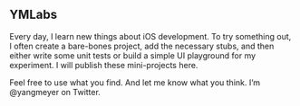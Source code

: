 YMLabs
--------
Every day, I learn new things about iOS development. To try something out, I often create a bare-bones project, add the necessary stubs, and then either write some unit tests or build a simple UI playground for my experiment. I will publish these mini-projects here.

Feel free to use what you find. And let me know what you think. I’m @yangmeyer on Twitter.